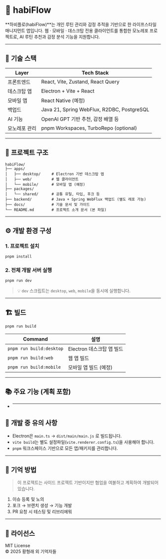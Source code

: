 # 🌿 habiFlow

**하비플로(habiFlow)**는 개인 루틴 관리와 감정 추적을 기반으로 한 라이프스타일 매니지먼트 앱입니다.
웹 · 모바일 · 데스크탑 전용 클라이언트를 통합한 모노레포 프로젝트로, AI 루틴 추천과 감정 분석 기능을 지원합니다.

---

## 📆 기술 스택

| Layer         | Tech Stack                                 |
| ------------- | ------------------------------------------ |
| 프론트엔드    | React, Vite, Zustand, React Query          |
| 데스크탑 앱   | Electron + Vite + React                    |
| 모바일 앱     | React Native (예정)                        |
| 백업드        | Java 21, Spring WebFlux, R2DBC, PostgreSQL |
| AI 기능       | OpenAI GPT 기반 추천, 감정 배열 등         |
| 모노레포 관리 | pnpm Workspaces, TurboRepo (optional)      |

---

## 📂 프로젝트 구조

```
habiFlow/
├── apps/
│   ├── desktop/     # Electron 기반 데스크탑 앱
│   ├── web/         # 웹 클라이언트
│   └── mobile/      # 모바일 앱 (예정)
├── packages/
│   └── shared/      # 공통 유틸, 타입, 후크 등
├── backend/         # Java + Spring WebFlux 백업드 (별도 레포 가능)
├── docs/            # 기술 문서 및 가이드
└── README.md        # 프로젝트 소개 문서 (본 파일)
```

---

## ⚙️ 개발 환경 구성

### 1. 프로젝트 설치

```bash
pnpm install
```

### 2. 전체 개발 서버 실행

```bash
pnpm run dev
```

> 💡 `dev` 스크립트는 `desktop`, `web`, `mobile`을 동시에 실행합니다.

---

## 🏗️ 빌드

```bash
pnpm run build
```

| Command                  | 설명                      |
| ------------------------ | ------------------------- |
| `pnpm run build:desktop` | Electron 데스크탑 앱 빌드 |
| `pnpm run build:web`     | 웹 앱 빌드                |
| `pnpm run build:mobile`  | 모바일 앱 빌드 (예정)     |

---

## 📚 주요 기능 (계획 포함)

- ***

## 🧚 개발 중 유의 사항

- Electron은 `main.ts` → `dist/main/main.js` 로 빌드됩니다.
- `vite build`는 별도 설정파일(`vite.renderer.config.ts`)을 사용해야 합니다.
- `pnpm` 워크스페이스 기반으로 모든 앱/패키지를 관리합니다.

---

## 🤝 기억 방법

> 이 프로젝트는 사이드 프로젝트 기반이지만 협업을 여불하고 계획하여 개발되어 있습니다.

1. 이슈 등록 및 노의
2. 포크 → 브랜치 생성 → 기능 개발
3. PR 요청 시 테스팅 및 리브리에워

---

## 📄 라이선스

MIT License\
© 2025 황형래 외 기억자들
